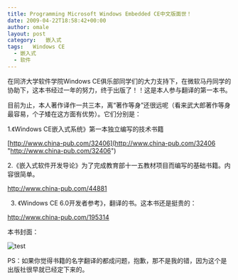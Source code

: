 ```yaml
---
title: Programming Microsoft Windows Embedded CE中文版面世！
date: 2009-04-22T18:58:42+00:00
author: omale
layout: post
category:   嵌入式  
tags:   Windows CE
  - 嵌入式
  - 软件
---
```

在同济大学软件学院Windows CE俱乐部同学们的大力支持下，在微软马丹同学的协助下，这本书经过一年的努力，终于出版了！！这是本人参与翻译的第一本书。

 

目前为止，本人著作译作一共三本，离&ldquo;著作等身&rdquo;还很远呢（看来武大郎著作等身最容易，个子矮在这方面有优势）。它们分别是：

1.《Windows CE嵌入式系统》第一本独立编写的技术书籍

[http://www.china-pub.com/32406](http://www.china-pub.com/32406 "http://www.china-pub.com/32406")

 

2.《嵌入式软件开发导论》为了完成教育部十一五教材项目而编写的基础书籍。内容很简单。

<http://www.china-pub.com/44881>

 

3. 《Windows CE 6.0开发者参考》，翻译的书。这本书还是挺贵的： 

<http://www.china-pub.com/195314>

本书封面：

 ![test](http://images.china-pub.com/ebook195001-200000/195314/shupi.jpg)

PS：如果你觉得书籍的名字翻译的都成问题，抱歉，那不是我的错，因为这个是出版社很早就已经定下来的。